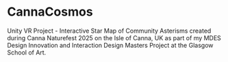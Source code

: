 # CannaCosmos
Unity VR Project - Interactive Star Map of Community Asterisms created during Canna Naturefest 2025 on the Isle of Canna, UK as part of my MDES Design Innovation and Interaction Design Masters Project at the Glasgow School of Art. 
